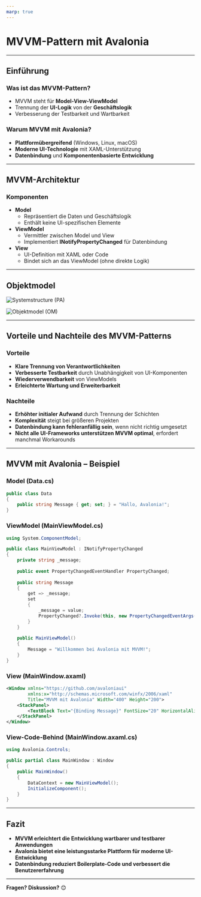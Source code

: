 ```yaml
---
marp: true
---
```


# MVVM-Pattern mit Avalonia

---

## Einführung

### Was ist das MVVM-Pattern?

- MVVM steht für **Model-View-ViewModel**
- Trennung der **UI-Logik** von der **Geschäftslogik**
- Verbesserung der Testbarkeit und Wartbarkeit


### Warum MVVM mit Avalonia?

- **Plattformübergreifend** (Windows, Linux, macOS)
- **Moderne UI-Technologie** mit XAML-Unterstützung
- **Datenbindung** und **Komponentenbasierte Entwicklung**

---

## MVVM-Architektur

### Komponenten

- **Model**
  - Repräsentiert die Daten und Geschäftslogik
  - Enthält keine UI-spezifischen Elemente
- **ViewModel**
  - Vermittler zwischen Model und View
  - Implementiert **INotifyPropertyChanged** für Datenbindung
- **View**
  - UI-Definition mit XAML oder Code
  - Bindet sich an das ViewModel (ohne direkte Logik)

---

## Objektmodel

![Systemstructure (PA)](http://www.plantuml.com/plantuml/proxy?cache=no&src=https://raw.githubusercontent.com/leoggehrer/CompanyManager-Template/master/diagrams/systemstructure.puml)

![Objektmodel (OM)](http://www.plantuml.com/plantuml/proxy?cache=no&src=https://github.com/leoggehrer/Slides/main/MVVMPattern/diagrams/mvvm_pattern.puml)

---

## Vorteile und Nachteile des MVVM-Patterns

### Vorteile

- **Klare Trennung von Verantwortlichkeiten**
- **Verbesserte Testbarkeit** durch Unabhängigkeit von UI-Komponenten
- **Wiederverwendbarkeit** von ViewModels
- **Erleichterte Wartung und Erweiterbarkeit**

### Nachteile

- **Erhöhter initialer Aufwand** durch Trennung der Schichten
- **Komplexität** steigt bei größeren Projekten
- **Datenbindung kann fehleranfällig sein**, wenn nicht richtig umgesetzt
- **Nicht alle UI-Frameworks unterstützen MVVM optimal**, erfordert manchmal Workarounds

---

## MVVM mit Avalonia – Beispiel

### Model (Data.cs)

```csharp
public class Data
{
    public string Message { get; set; } = "Hallo, Avalonia!";
}
```

### ViewModel (MainViewModel.cs)

```csharp
using System.ComponentModel;

public class MainViewModel : INotifyPropertyChanged
{
    private string _message;
    
    public event PropertyChangedEventHandler PropertyChanged;
    
    public string Message
    {
        get => _message;
        set
        {
            _message = value;
            PropertyChanged?.Invoke(this, new PropertyChangedEventArgs(nameof(Message)));
        }
    }
    
    public MainViewModel()
    {
        Message = "Willkommen bei Avalonia mit MVVM!";
    }
}
```

### View (MainWindow.axaml)

```xml
<Window xmlns="https://github.com/avaloniaui"
        xmlns:x="http://schemas.microsoft.com/winfx/2006/xaml"
        Title="MVVM mit Avalonia" Width="400" Height="200">
    <StackPanel>
        <TextBlock Text="{Binding Message}" FontSize="20" HorizontalAlignment="Center"/>
    </StackPanel>
</Window>
```

### View-Code-Behind (MainWindow.axaml.cs)

```csharp
using Avalonia.Controls;

public partial class MainWindow : Window
{
    public MainWindow()
    {
        DataContext = new MainViewModel();
        InitializeComponent();
    }
}
```

---

## Fazit

- **MVVM erleichtert die Entwicklung wartbarer und testbarer Anwendungen**
- **Avalonia bietet eine leistungsstarke Plattform für moderne UI-Entwicklung**
- **Datenbindung reduziert Boilerplate-Code und verbessert die Benutzererfahrung**

---

**Fragen? Diskussion?** 😊
